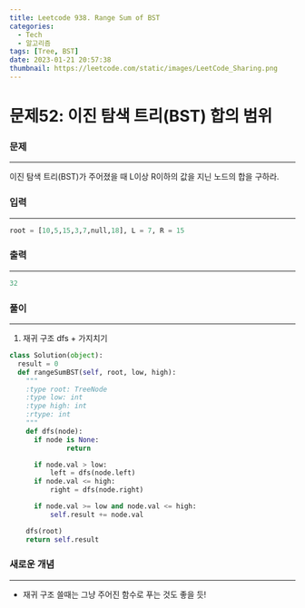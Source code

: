 ```yaml
---
title: Leetcode 938. Range Sum of BST
categories:
  - Tech
  - 알고리즘
tags: [Tree, BST]
date: 2023-01-21 20:57:38
thumbnail: https://leetcode.com/static/images/LeetCode_Sharing.png
---
```


# 문제52: 이진 탐색 트리(BST) 합의 범위

### 문제

---

이진 탐색 트리(BST)가 주어졌을 때 L이상 R이하의 값을 지닌 노드의 합을 구하라.

### 입력

---

```python
root = [10,5,15,3,7,null,18], L = 7, R = 15
```

### 출력

---

```python
32
```

### 풀이

---

1. 재귀 구조 dfs + 가지치기

```python
class Solution(object):
  result = 0
  def rangeSumBST(self, root, low, high):
    """
    :type root: TreeNode
    :type low: int
    :type high: int
    :rtype: int
    """
    def dfs(node):
      if node is None:
              return

      if node.val > low:
          left = dfs(node.left)
      if node.val <= high:
          right = dfs(node.right)

      if node.val >= low and node.val <= high:
          self.result += node.val

    dfs(root)
    return self.result
```

### **새로운 개념**

---

- 재귀 구조 쓸때는 그냥 주어진 함수로 푸는 것도 좋을 듯!

